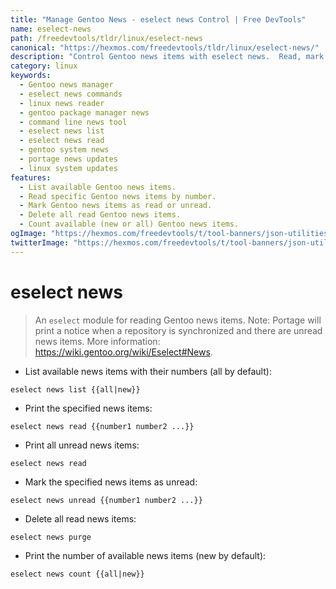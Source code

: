 ```yaml
---
title: "Manage Gentoo News - eselect news Control | Free DevTools"
name: eselect-news
path: /freedevtools/tldr/linux/eselect-news
canonical: "https://hexmos.com/freedevtools/tldr/linux/eselect-news/"
description: "Control Gentoo news items with eselect news.  Read, mark as read/unread, and manage news efficiently using command-line interface. Free online tool, no registration required."
category: linux
keywords:
  - Gentoo news manager
  - eselect news commands
  - linux news reader
  - gentoo package manager news
  - command line news tool
  - eselect news list
  - eselect news read
  - gentoo system news
  - portage news updates
  - linux system updates
features:
  - List available Gentoo news items.
  - Read specific Gentoo news items by number.
  - Mark Gentoo news items as read or unread.
  - Delete all read Gentoo news items.
  - Count available (new or all) Gentoo news items.
ogImage: "https://hexmos.com/freedevtools/t/tool-banners/json-utilities-banner.png"
twitterImage: "https://hexmos.com/freedevtools/t/tool-banners/json-utilities-banner.png"
---
```


# eselect news

> An `eselect` module for reading Gentoo news items.
> Note: Portage will print a notice when a repository is synchronized and there are unread news items.
> More information: <https://wiki.gentoo.org/wiki/Eselect#News>.

- List available news items with their numbers (all by default):

`eselect news list {{all|new}}`

- Print the specified news items:

`eselect news read {{number1 number2 ...}}`

- Print all unread news items:

`eselect news read`

- Mark the specified news items as unread:

`eselect news unread {{number1 number2 ...}}`

- Delete all read news items:

`eselect news purge`

- Print the number of available news items (new by default):

`eselect news count {{all|new}}`

